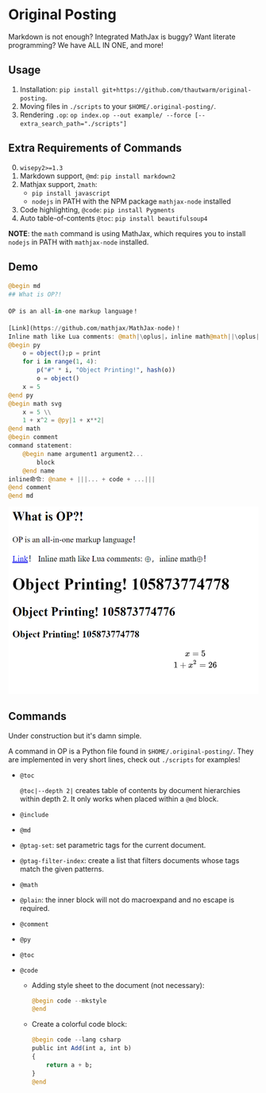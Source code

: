 # Original Posting

Markdown is not enough? Integrated MathJax is buggy? Want literate programming? We have ALL IN ONE, and more!

## Usage

1. Installation: `pip install git+https://github.com/thautwarm/original-posting`.
2. Moving files in `./scripts` to your `$HOME/.original-posting/`.
3. Rendering `.op`: `op index.op --out example/ --force [--extra_search_path="./scripts"]`

## Extra Requirements of Commands

0. `wisepy2>=1.3`
1. Markdown support, `@md`: `pip install markdown2`
2. Mathjax support, `2math`:
    - `pip install javascript`
    - `nodejs` in PATH with the NPM package `mathjax-node` installed
3. Code highlighting, `@code`: `pip install Pygments`
4. Auto table-of-contents `@toc`: `pip install beautifulsoup4`

**NOTE**: the `math` command is using MathJax, which requires you to install `nodejs` in PATH with `mathjax-node` installed.

## Demo
```julia
@begin md
## What is OP?!

OP is an all-in-one markup language！

[Link](https://github.com/mathjax/MathJax-node)！
Inline math like Lua comments: @math|\oplus|，inline math@math||\oplus||！
@begin py
    o = object();p = print
    for i in range(1, 4):
        p("#" * i, "Object Printing!", hash(o))
        o = object()
    x = 5
@end py
@begin math svg
    x = 5 \\
    1 + x^2 = @py|1 + x**2|
@end math
@begin comment
command statement:
    @begin name argument1 argument2...
        block
    @end name
inline命令: @name + |||... + code + ...|||
@end comment
@end md
```

![demo](static/demo.png)

## Commands

Under construction but it's damn simple.

A command in OP is a Python file found in `$HOME/.original-posting/`. They are implemented in very short lines, check out `./scripts` for examples!

- `@toc`

    `@toc|--depth 2|` creates table of contents by document hierarchies within depth 2. It only works when placed within a `@md` block.

- `@include`
- `@md`
- `@ptag-set`: set parametric tags for the current document.
- `@ptag-filter-index`: create a list that filters documents whose tags match the given patterns.
- `@math`
- `@plain`: the inner block will not do macroexpand and no escape is required.
- `@comment`
- `@py`
- `@toc`
- `@code`

    - Adding style sheet to the document (not necessary):

        ```julia
        @begin code --mkstyle
        @end
        ```

    - Create a colorful code block:

        ```julia
        @begin code --lang csharp
        public int Add(int a, int b)
        {
            return a + b;
        }
        @end
        ```
